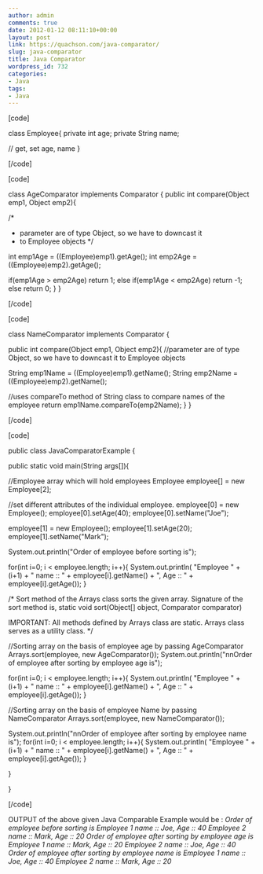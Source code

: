 ```yaml
---
author: admin
comments: true
date: 2012-01-12 08:11:10+00:00
layout: post
link: https://quachson.com/java-comparator/
slug: java-comparator
title: Java Comparator
wordpress_id: 732
categories:
- Java
tags:
- Java
---
```


[code]

class Employee{
private int age;
private String name;

// get, set age, name
}

[/code]

[code]

class AgeComparator implements Comparator {
public int compare(Object emp1, Object emp2){

/*
* parameter are of type Object, so we have to downcast it
* to Employee objects
*/

int emp1Age = ((Employee)emp1).getAge();
int emp2Age = ((Employee)emp2).getAge();

if(emp1Age > emp2Age)
return 1;
else if(emp1Age < emp2Age)
return -1;
else
return 0;
}
}

[/code]

[code]

class NameComparator implements Comparator {

public int compare(Object emp1, Object emp2){
//parameter are of type Object, so we have to downcast it to Employee objects

String emp1Name = ((Employee)emp1).getName();
String emp2Name = ((Employee)emp2).getName();

//uses compareTo method of String class to compare names of the employee
return emp1Name.compareTo(emp2Name);
}
}

[/code]

[code]

public class JavaComparatorExample {

public static void main(String args[]){

//Employee array which will hold employees
Employee employee[] = new Employee[2];

//set different attributes of the individual employee.
employee[0] = new Employee();
employee[0].setAge(40);
employee[0].setName("Joe");

employee[1] = new Employee();
employee[1].setAge(20);
employee[1].setName("Mark");

System.out.println("Order of employee before sorting is");

for(int i=0; i < employee.length; i++){
System.out.println( "Employee " + (i+1) + " name :: " + employee[i].getName() + ", Age :: " + employee[i].getAge());
}

/*
Sort method of the Arrays class sorts the given array.
Signature of the sort method is,
static void sort(Object[] object, Comparator comparator)

IMPORTANT: All methods defined by Arrays class are static. Arrays class
serves as a utility class.
*/

//Sorting array on the basis of employee age by passing AgeComparator
Arrays.sort(employee, new AgeComparator());
System.out.println("nnOrder of employee after sorting by employee age is");

for(int i=0; i < employee.length; i++){
System.out.println( "Employee " + (i+1) + " name :: " + employee[i].getName() + ", Age :: " + employee[i].getAge());
}

//Sorting array on the basis of employee Name by passing NameComparator
Arrays.sort(employee, new NameComparator());

System.out.println("nnOrder of employee after sorting by employee name is");
for(int i=0; i < employee.length; i++){
System.out.println( "Employee " + (i+1) + " name :: " + employee[i].getName() + ", Age :: " + employee[i].getAge());
}

}

}

[/code]

OUTPUT of the above given Java Comparable Example would be :
_Order of employee before sorting is_
_Employee 1 name :: Joe, Age :: 40_
_Employee 2 name :: Mark, Age :: 20_
_Order of employee after sorting by employee age is_
_Employee 1 name :: Mark, Age :: 20_
_Employee 2 name :: Joe, Age :: 40_
_Order of employee after sorting by employee name is_
_Employee 1 name :: Joe, Age :: 40_
_Employee 2 name :: Mark, Age :: 20_


